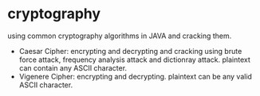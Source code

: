 # cryptography
using common cryptography algorithms in JAVA and cracking them.
- Caesar Cipher: encrypting and decrypting and cracking using brute force attack, frequency analysis attack and dictionray attack. plaintext can contain any ASCII character.
- Vigenere Cipher: encrypting and decrypting. plaintext can be any valid ASCII character.
